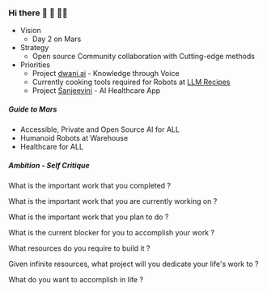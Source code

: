 ### Hi there 👋 🧙 👩‍💻 

* Vision
  * Day 2 on Mars
* Strategy
  * Open source Community collaboration with Cutting-edge methods
* Priorities
  * Project [dwani.ai](https://dwani.ai/) - Knowledge through Voice 
  * Currently cooking tools required for Robots at <a href="https://slabstech.com/llm-recipes/"> LLM Recipes </a>
  * Project [Sanjeevini](https://sanjeevini.me)  - AI Healthcare App

#####   Guide to Mars
* Accessible, Private and Open Source AI for ALL
* Humanoid Robots at Warehouse
* Healthcare for ALL

##### Ambition  - Self Critique 

What is the important work that you completed ?

What is the important work that you are currently working on ?

What is the important work that you plan to do ?

What is the current blocker for you to accomplish your work ?

What resources do you require to build it ?

Given infinite resources, what project will you dedicate your life's work to ?

What do you want to accomplish in life ? 


